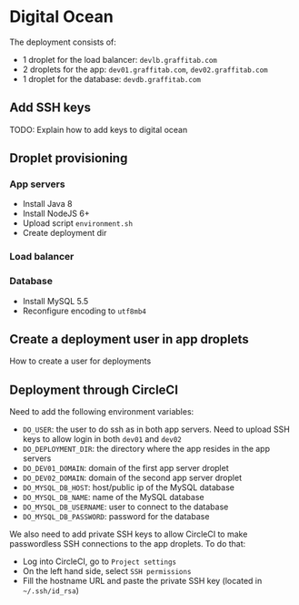 # Digital Ocean

The deployment consists of:

- 1 droplet for the load balancer: `devlb.graffitab.com`
- 2 droplets for the app: `dev01.graffitab.com`, `dev02.graffitab.com`
- 1 droplet for the database: `devdb.graffitab.com`

## Add SSH keys

TODO: Explain how to add keys to digital ocean

## Droplet provisioning

### App servers

- Install Java 8
- Install NodeJS 6+
- Upload script `environment.sh`
- Create deployment dir

### Load balancer

### Database

- Install MySQL 5.5
- Reconfigure encoding to `utf8mb4`



## Create a deployment user in app droplets

How to create a user for deployments

## Deployment through CircleCI

Need to add the following environment variables:

- `DO_USER`: the user to do ssh as in both app servers. Need to upload SSH keys to allow login in both `dev01` and `dev02`
- `DO_DEPLOYMENT_DIR`: the directory where the app resides in the app servers
- `DO_DEV01_DOMAIN`: domain of the first app server droplet
- `DO_DEV02_DOMAIN`: domain of the second app server droplet
- `DO_MYSQL_DB_HOST`: host/public ip of the MySQL database
- `DO_MYSQL_DB_NAME`: name of the MySQL database
- `DO_MYSQL_DB_USERNAME`: user to connect to the database
- `DO_MYSQL_DB_PASSWORD`: password for the database

We also need to add private SSH keys to allow CircleCI to make passwordless SSH connections to the app droplets.
To do that:

- Log into CircleCI, go to `Project settings`
- On the left hand side, select `SSH permissions`
- Fill the hostname URL and paste the private SSH key (located in `~/.ssh/id_rsa`)

